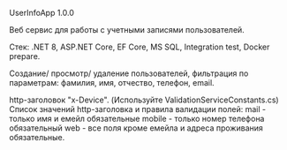 UserInfoApp 1.0.0

Веб сервис для работы с учетными записями пользователей.

Стек: .NET 8, ASP.NET Core, EF Core, MS SQL, Integration test, Docker prepare.

Создание/ просмотр/ удаление пользователей, фильтрация по параметрам: фамилия, имя, отчество, телефон, email.

http-заголовок "x-Device". (Используйте ValidationServiceConstants.cs)
Список значений http-заголовка и правила валидации полей:
mail - только имя и емейл обязательные
mobile - только номер телефона обязательный
web - все поля кроме емейла и адреса проживания обязательные.
